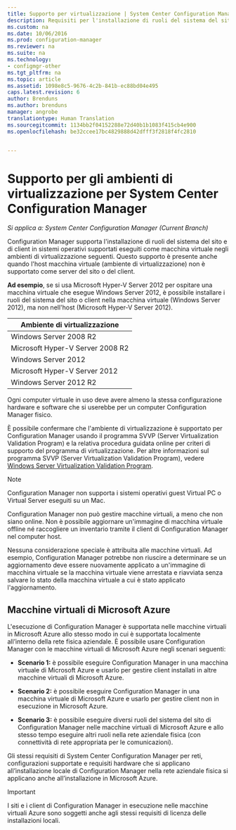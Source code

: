 ```yaml
---
title: Supporto per virtualizzazione | System Center Configuration Manager
description: Requisiti per l'installazione di ruoli del sistema del sito e dei client di System Center Configuration Manager in un ambiente di virtualizzazione.
ms.custom: na
ms.date: 10/06/2016
ms.prod: configuration-manager
ms.reviewer: na
ms.suite: na
ms.technology:
- configmgr-other
ms.tgt_pltfrm: na
ms.topic: article
ms.assetid: 1098e8c5-9676-4c2b-841b-ec88bd04e495
caps.latest.revision: 6
author: Brenduns
ms.author: brenduns
manager: angrobe
translationtype: Human Translation
ms.sourcegitcommit: 1134bb2f04152288e72d40b1b1083f415cb4e900
ms.openlocfilehash: be32ccee17bc4829888d42dfff3f2818f4fc2810


---
```

# <a name="support-for-virtualization-environments-for-system-center-configuration-manager"></a>Supporto per gli ambienti di virtualizzazione per System Center Configuration Manager

*Si applica a: System Center Configuration Manager (Current Branch)*

Configuration Manager supporta l'installazione di ruoli del sistema del sito e di client in sistemi operativi supportati eseguiti come macchina virtuale negli ambienti di virtualizzazione seguenti. Questo supporto è presente anche quando l'host macchina virtuale (ambiente di virtualizzazione) non è supportato come server del sito o del client.  

 **Ad esempio**, se si usa Microsoft Hyper-V Server 2012 per ospitare una macchina virtuale che esegue Windows Server 2012, è possibile installare i ruoli del sistema del sito o client nella macchina virtuale (Windows Server 2012), ma non nell'host (Microsoft Hyper-V Server 2012).  

|Ambiente di virtualizzazione|  
|--------------------------------|  
|Windows Server 2008 R2|  
|Microsoft Hyper-V Server 2008 R2|  
|Windows Server 2012|  
|Microsoft Hyper-V Server 2012|  
|Windows Server 2012 R2|  

 Ogni computer virtuale in uso deve avere almeno la stessa configurazione hardware e software che si userebbe per un computer Configuration Manager fisico.  

 È possibile confermare che l'ambiente di virtualizzazione è supportato per Configuration Manager usando il programma SVVP (Server Virtualization Validation Program) e la relativa procedura guidata online per criteri di supporto del programma di virtualizzazione. Per altre informazioni sul programma SVVP (Server Virtualization Validation Program), vedere [Windows Server Virtualization Validation Program](https://www.windowsservercatalog.com/svvp.aspx).  

> [!NOTE]  
>  Configuration Manager non supporta i sistemi operativi guest Virtual PC o Virtual Server eseguiti su un Mac.  

Configuration Manager non può gestire macchine virtuali, a meno che non siano online. Non è possibile aggiornare un'immagine di macchina virtuale offline né raccogliere un inventario tramite il client di Configuration Manager nel computer host.  

Nessuna considerazione speciale è attribuita alle macchine virtuali. Ad esempio, Configuration Manager potrebbe non riuscire a determinare se un aggiornamento deve essere nuovamente applicato a un'immagine di macchina virtuale se la macchina virtuale viene arrestata e riavviata senza salvare lo stato della macchina virtuale a cui è stato applicato l'aggiornamento.  

##  <a name="a-namebkmkazurea-microsoft-azure-virtual-machines"></a><a name="bkmk_Azure"></a> Macchine virtuali di Microsoft Azure  
 L'esecuzione di Configuration Manager è supportata nelle macchine virtuali in Microsoft Azure allo stesso modo in cui è supportata localmente all’interno della rete fisica aziendale. È possibile usare Configuration Manager con le macchine virtuali di Microsoft Azure negli scenari seguenti:  

-   **Scenario 1:** è possibile eseguire Configuration Manager in una macchina virtuale di Microsoft Azure e usarlo per gestire client installati in altre macchine virtuali di Microsoft Azure.  

-   **Scenario 2:** è possibile eseguire Configuration Manager in una macchina virtuale di Microsoft Azure e usarlo per gestire client non in esecuzione in Microsoft Azure.  

-   **Scenario 3:** è possibile eseguire diversi ruoli del sistema del sito di Configuration Manager nelle macchine virtuali di Microsoft Azure e allo stesso tempo eseguire altri ruoli nella rete aziendale fisica (con connettività di rete appropriata per le comunicazioni).  

Gli stessi requisiti di System Center Configuration Manager per reti, configurazioni supportate e requisiti hardware che si applicano all’installazione locale di Configuration Manager nella rete aziendale fisica si applicano anche all’installazione in Microsoft Azure.  

> [!IMPORTANT]  
>  I siti e i client di Configuration Manager in esecuzione nelle macchine virtuali Azure sono soggetti anche agli stessi requisiti di licenza delle installazioni locali.  



<!--HONumber=Nov16_HO1-->


